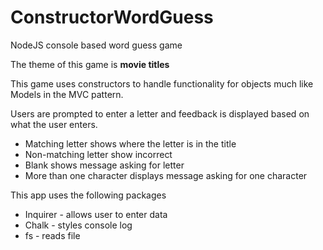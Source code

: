 # ConstructorWordGuess
NodeJS console based word guess game

The theme of this game is __movie titles__

This game uses constructors to handle functionality for objects much like Models in the MVC pattern.

Users are prompted to enter a letter and feedback is displayed based on what the user enters.
* Matching letter shows where the letter is in the title 
* Non-matching letter show incorrect
* Blank shows message asking for letter
* More than one character displays message asking for one character


This app uses the following packages
* Inquirer - allows user to enter data
* Chalk - styles console log 
* fs - reads file




